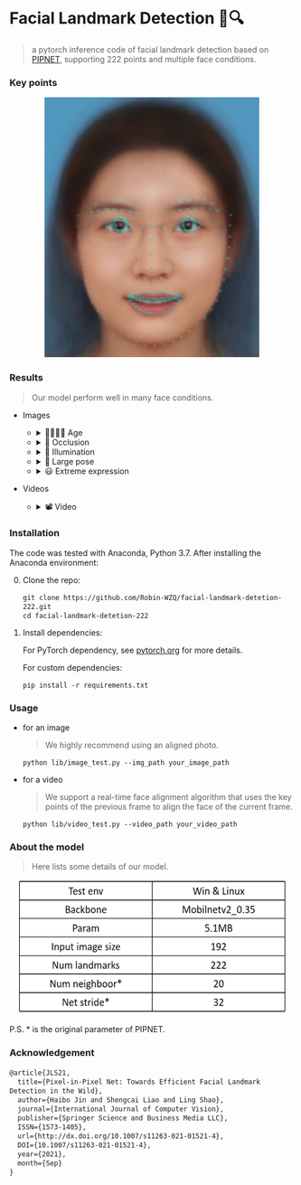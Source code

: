 # Facial Landmark Detection 👀🔍
> a pytorch inference code of facial landmark detection based on [PIPNET](https://github.com/jhb86253817/PIPNet), supporting 222 points and multiple face conditions.

### Key points
<div align=center>
<img src=pictures/test_meanface.jpg width="380" height="460"/>
</div>

### Results
> Our model perform well in many face conditions.

- Images
    - <details><summary> 👨‍👩‍👧‍👦 Age </summary><p><div align="center">
        <div align=center>
        <img src=pictures/2.png width="380" height="380"/>
        </div>
    
    - <details><summary> 🥸 Occlusion </summary><p><div align="center">
        <div align=center>
        <img src=pictures/1.png width="380" height="380"/>
        </div>  
    
    - <details><summary> 🔆 Illumination </summary><p><div align="center">
        <div align=center>
        <img src=pictures/3.png width="380" height="380"/>
        </div>  
  
    - <details><summary> 🔭 Large pose </summary><p><div align="center">
        <div align=center>
        <img src=pictures/4.png width="380" height="380"/>
        </div>  
    
    - <details><summary> 😃 Extreme expression </summary><p><div align="center">
        <div align=center>
        <img src=pictures/6.png width="570" height="380"/>
        </div>  

- Videos
     - <details><summary> 📽️ Video </summary><p><div align="center">
        <div align=center>
        <img src=pictures/video1.gif width="426" height="240"/>
        </div>  

### Installation
The code was tested with Anaconda, Python 3.7. After installing the Anaconda environment:

0. Clone the repo:
    ```Shell
    git clone https://github.com/Robin-WZQ/facial-landmark-detetion-222.git
    cd facial-landmark-detetion-222
    ```

1. Install dependencies:

    For PyTorch dependency, see [pytorch.org](https://pytorch.org/) for more details.

    For custom dependencies:
    ```Shell
    pip install -r requirements.txt
    ```
### Usage
- for an image
    > We highly recommend using an aligned photo.
    ```
    python lib/image_test.py --img_path your_image_path
    ```

- for a video
    > We support a real-time face alignment algorithm that uses the key points of the previous frame to align the face of the current frame.
    ```
    python lib/video_test.py --video_path your_video_path
    ```

### About the model
> Here lists some details of our model.
  
<div align=center>
<img src=pictures/detail.png width="480" height="240"/>
</div>  
    
   P.S. * is the original parameter of PIPNET.

### Acknowledgement
```
@article{JLS21,
  title={Pixel-in-Pixel Net: Towards Efficient Facial Landmark Detection in the Wild},
  author={Haibo Jin and Shengcai Liao and Ling Shao},
  journal={International Journal of Computer Vision},
  publisher={Springer Science and Business Media LLC},
  ISSN={1573-1405},
  url={http://dx.doi.org/10.1007/s11263-021-01521-4},
  DOI={10.1007/s11263-021-01521-4},
  year={2021},
  month={Sep}
}
```
